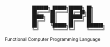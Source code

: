                 ███████╗ ██████╗██████╗ ██╗     
                ██╔════╝██╔════╝██╔══██╗██║     
                █████╗  ██║     ██████╔╝██║     
                ██╔══╝  ██║     ██╔═══╝ ██║     
                ██║     ╚██████╗██║     ███████╗
                ╚═╝      ╚═════╝╚═╝     ╚══════╝
                                    
Functional Computer Programming Language